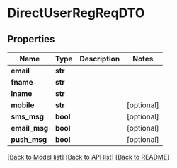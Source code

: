 # DirectUserRegReqDTO


## Properties
Name | Type | Description | Notes
------------ | ------------- | ------------- | -------------
**email** | **str** |  | 
**fname** | **str** |  | 
**lname** | **str** |  | 
**mobile** | **str** |  | [optional] 
**sms_msg** | **bool** |  | [optional] 
**email_msg** | **bool** |  | [optional] 
**push_msg** | **bool** |  | [optional] 

[[Back to Model list]](../README.md#documentation-for-models) [[Back to API list]](../README.md#documentation-for-api-endpoints) [[Back to README]](../README.md)


